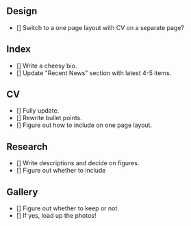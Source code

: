 ## Design
- [] Switch to a one page layout with CV on a separate page?

## Index
- [] Write a cheesy bio.
- [] Update "Recent News" section with latest 4-5 items.

## CV
- [] Fully update.
- [] Rewrite bullet points.
- [] Figure out how to include on one page layout.

## Research
- [] Write descriptions and decide on figures.
- [] Figure out whether to include 

## Gallery
- [] Figure out whether to keep or not.
- [] If yes, load up the photos!
